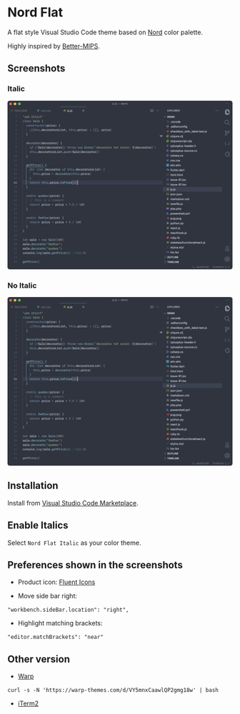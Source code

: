 # Nord Flat

A flat style Visual Studio Code theme based on [Nord](https://github.com/arcticicestudio/nord-visual-studio-code) color palette.

Highly inspired by [Better-MIPS](https://github.com/vasilescur/vscode-Better-MIPS).

## Screenshots

### Italic

![italic](/images/preview-italic.png)

### No Italic

![No italic](/images/preview.png)

## Installation

Install from [Visual Studio Code Marketplace](https://marketplace.visualstudio.com/items?itemName=3ash.nord-flat).

## Enable Italics

Select `Nord Flat Italic` as your color theme.

## Preferences shown in the screenshots

- Product icon: [Fluent Icons](https://marketplace.visualstudio.com/items?itemName=miguelsolorio.fluent-icons)

- Move side bar right:

```
"workbench.sideBar.location": "right",
```


- Highlight matching brackets:

```
"editor.matchBrackets": "near"
```

## Other version

- [Warp](https://www.warp.dev/)

```
curl -s -N 'https://warp-themes.com/d/VY5mnxCaawlQP2gmg18w' | bash
```

- [iTerm2](https://github.com/the3ash/vscode-theme-nordflat/blob/main/nord_flat.itermcolors)

